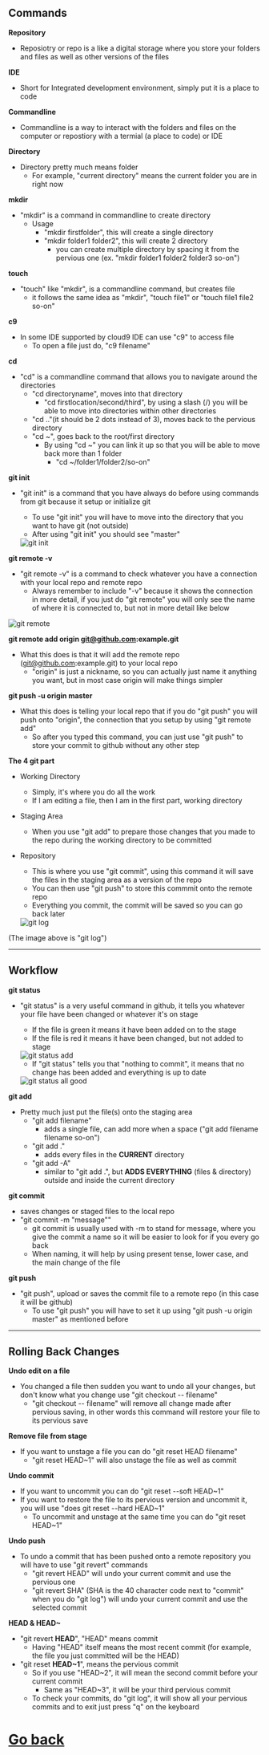 ## Commands

**Repository**
- Reposiotry or repo is a like a digital storage where you store your folders and files as well as other versions of the files


**IDE**
- Short for Integrated development environment, simply put it is a place to code


**Commandline**
- Commandline is a way to interact with the folders and files on the computer or repostiory with a termial (a place to code) or IDE


**Directory**
- Directory pretty much means folder
    - For example, "current directory" means the current folder you are in right now


**mkdir**
- "mkdir" is a command in commandline to create directory
    - Usage
        - "mkdir firstfolder", this will create a single directory
        - "mkdir folder1 folder2", this will create 2 directory
            - you can create multiple directory by spacing it from the pervious one (ex. "mkdir folder1 folder2 folder3 so-on")


**touch**
- "touch" like "mkdir", is a commandline command, but creates file
    - it follows the same idea as "mkdir", "touch file1" or "touch file1 file2 so-on"


**c9**
- In some IDE supported by cloud9 IDE can use "c9" to access file
    - To open a file just do, "c9 filename"


**cd**
- "cd" is a commandline command that allows you to navigate around the directories
    - "cd directoryname", moves into that directory
        - "cd firstlocation/second/third", by using a slash (/) you will be able to move into directories within other directories
    - "cd .."(it should be 2 dots instead of 3), moves back to the pervious directory
    - "cd ~", goes back to the root/first directory
        - By using "cd ~" you can link it up so that you will be able to move back more than 1 folder
            - "cd ~/folder1/folder2/so-on"


**git init**
- "git init" is a command that you have always do before using commands from git because it setup or initialize git
    - To use "git init" you will have to move into the directory that you want to have git (not outside)
    - After using "git init" you should see "master"
    
    <img src="image/git_init.PNG" alt="git init">


**git remote -v**
- "git remote -v" is a command to check whatever you have a connection with your local repo and remote repo
    - Always remember to include "-v" because it shows the connection in more detail, if you just do "git remote" you will only see the name of where it is connected to, but not in more detail like below

<img src="image/git_remote.PNG" alt="git remote">


**git remote add origin git@github.com:example.git**
- What this does is that it will add the remote repo (git@github.com:example.git) to your local repo
    - "origin" is just a nickname, so you can actually just name it anything you want, but in most case origin will make things simpler


**git push -u origin master**
- What this does is telling your local repo that if you do "git push" you will push onto "origin", the connection that you setup by using "git remote add"
    - So after you typed this command, you can just use "git push" to store your commit to github without any other step


**The 4 git part**
- Working Directory
    - Simply, it's where you do all the work
    - If I am editing a file, then I am in the first part, working directory
- Staging Area
    - When you use "git add" to prepare those changes that you made to the repo during the working directory to be committed
- Repository
    - This is where you use "git commit", using this command it will save the files in the staging area as a version of the repo
    - You can then use "git push" to store this commmit onto the remote repo
    - Everything you commit, the commit will be saved so you can go back later
    
    <img src="image/git_log.PNG" alt="git log">  
(The image above is "git log")


---
## Workflow
**git status**
- "git status" is a very useful command in github, it tells you whatever your file have been changed or whatever it's on stage
    - If the file is green it means it have been added on to the stage
    - If the file is red it means it have been changed, but not added to stage
    
    <img src="image/git_status_add.PNG" alt="git status add">

    - If "git status" tells you that "nothing to commit", it means that no change has been added and everything is up to date
    
    <img src="image/git_status_all_good.PNG" alt="git status all good">
    

**git add**
-  Pretty much just put the file(s) onto the staging area
    - "git add filename"
        - adds a single file, can add more when a space ("git add filename filename so-on")
    - "git add ."
        - adds every files in the **CURRENT** directory
    - "git add -A"
        - similar to "git add .", but **ADDS EVERYTHING** (files & directory) outside and inside the current directory


**git commit**
- saves changes or staged files to the local repo
- "git commit -m "message""
    - git commit is usually used with -m to stand for message, where you give the commit a name so it will be easier to look for if you every go back
    - When naming, it will help by using present tense, lower case, and the main change of the file


**git push**
- "git push", upload or saves the commit file to a remote repo (in this case it will be github)
    - To use "git push" you will have to set it up using "git push -u origin master" as mentioned before


---
## Rolling Back Changes
**Undo edit on a file**
- You changed a file then sudden you want to undo all your changes, but don't know what you change use "git checkout -- filename"
    - "git checkout -- filename" will remove all change made after pervious saving, in other words this command will restore your file to its pervious save
    

**Remove file from stage**
- If you want to unstage a file you can do "git reset HEAD filename"
    - "git reset HEAD~1" will also unstage the file as well as commit
    

**Undo commit**
- If you want to uncommit you can do "git reset --soft HEAD~1"
- If you want to restore the file to its pervious version and uncommit it, you will use "does git reset --hard HEAD~1"
    - To uncommit and unstage at the same time you can do "git reset HEAD~1"
    

**Undo push**
- To undo a commit that has been pushed onto a remote repository you will have to use "git revert" commands
    - "git revert HEAD" will undo your current commit and use the pervious one
    - "git revert SHA" (SHA is the 40 character code next to "commit" when you do "git log") will undo your current commit and use the selected commit


**HEAD & HEAD~**
- "git revert **HEAD**", "HEAD" means commit
    - Having "HEAD" itself means the most recent commit (for example, the file you just committed will be the HEAD)
- "git reset **HEAD~1**", means the pervious commit
    - So if you use "HEAD~2", it will mean the second commit before your current commit 
        - Same as "HEAD~3", it will be your third pervious commit
    - To check your commits, do "git log", it will show all your pervious commits and to exit just press "q" on the keyboard




# <a href="README.md">Go back</a>